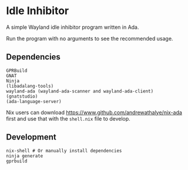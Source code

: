 Idle Inhibitor
==============

A simple Wayland idle inhibitor program written in Ada.

Run the program with no arguments to see the recommended usage.

Dependencies
------------
```
GPRBuild
GNAT
Ninja
(libadalang-tools)
wayland-ada (wayland-ada-scanner and wayland-ada-client)
(gnatstudio)
(ada-language-server)
```

Nix users can download https://www.github.com/andrewathalye/nix-ada first and use that with the `shell.nix` file to develop.

Development
-----------
```
nix-shell # Or manually install dependencies
ninja generate
gprbuild
```
